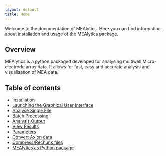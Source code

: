 ```yaml
---
layout: default
title: Home
---
```


Welcome to the documentation of MEAlytics. Here you can find information about installation and usage of the MEAlytics package.

## Overview

MEAlytics is a python packaged developed for analysing multiwell Micro-electrode array data. It allows for fast, easy and accurate analysis and visualisation of MEA data.

## Table of contents

- [Installation](installation.html)
- [Launching the Graphical User Interface](gui.html)
- [Analyse Single File](analyse_file.html)
- [Batch Processing](batch_processing.html)
- [Analysis Output](output.html)
- [View Results](view_results.html)
- [Parameters](parameters.html)
- [Convert Axion data](axion.html)
- [Compress/Rechunk files](compress_rechunk.html)
- [MEAlytics as Python package](python_package.html)
